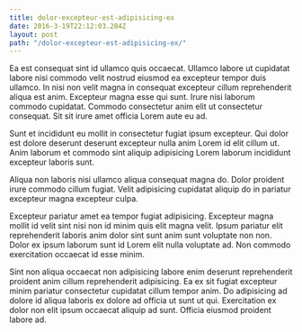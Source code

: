 ```yaml
---
title: dolor-excepteur-est-adipisicing-ex
date: 2016-3-19T22:12:03.284Z
layout: post
path: "/dolor-excepteur-est-adipisicing-ex/"
---
```


Ea est consequat sint id ullamco quis occaecat. Ullamco labore ut cupidatat labore nisi commodo velit nostrud eiusmod ea excepteur tempor duis ullamco. In nisi non velit magna in consequat excepteur cillum reprehenderit aliqua est anim. Excepteur magna esse qui sunt. Irure nisi laborum commodo cupidatat. Commodo consectetur anim elit ut consectetur consequat. Sit sit irure amet officia Lorem aute eu ad.

Sunt et incididunt eu mollit in consectetur fugiat ipsum excepteur. Qui dolor est dolore deserunt deserunt excepteur nulla anim Lorem id elit cillum ut. Anim laborum et commodo sint aliquip adipisicing Lorem laborum incididunt excepteur laboris sunt.

Aliqua non laboris nisi ullamco aliqua consequat magna do. Dolor proident irure commodo cillum fugiat. Velit adipisicing cupidatat aliquip do in pariatur excepteur magna excepteur culpa.

Excepteur pariatur amet ea tempor fugiat adipisicing. Excepteur magna mollit id velit sint nisi non id minim quis elit magna velit. Ipsum pariatur elit reprehenderit laboris anim dolor sint sunt anim sunt voluptate non non. Dolor ex ipsum laborum sunt id Lorem elit nulla voluptate ad. Non commodo exercitation occaecat id esse minim.

Sint non aliqua occaecat non adipisicing labore enim deserunt reprehenderit proident anim cillum reprehenderit adipisicing. Ea ex sit fugiat excepteur minim pariatur consectetur cupidatat cillum tempor anim. Do adipisicing ad dolore id aliqua laboris ex dolore ad officia ut sunt ut qui. Exercitation ex dolor non elit ipsum occaecat aliquip ad sunt. Officia eiusmod proident labore ad.